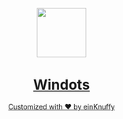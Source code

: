 <p align="center">
  <a href="https://github.com/einKnuffy">
    <picture>
      <source media="(prefers-color-scheme: dark)" srcset="https://scottmckendry.tech/img/logo/icon2transparent.png">
      <img src="https://scottmckendry.tech/img/logo/icon1transparent.png" height="100">
    </picture>
    <h1 align="center">Windots</h1>
    <p align="center">Customized with ♥️ by einKnuffy</p>
  </a>
</p>
